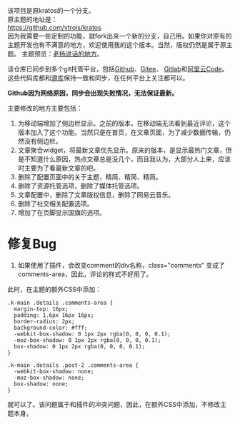 该项目是原kratos的一个分支。  
原主题的地址是：  
https://github.com/vtrois/kratos  
因为我需要一些定制的功能，就fork出来一个新的分支，自己用。如果你对原有的主题开发也有不满意的地方，欢迎使用我的这个版本。当然，版权仍然是属于原主题。
主题预览：<a href="https://yangyq.net" target="_blank">老杨说话的地方</a>。

该仓库已同步到多个git托管平台，包括<a href="https://github.com/dryangyq/wordpress-kratos-yang.git" target="_blank">Github</a>、<a href="https://gitee.com/dryangyq/wordpress-kratos-yang.git" target="_blank">Gitee</a>、
<a href="https://gitlab.com/dryangyq/wordpress-kratos-yang.git" target="_blank">Gitlab</a>和<a href="https://code.aliyun.com/dryangyq/wordpress-kratos-yang.git" target="_blank">阿里云Code</a>。这些代码库都和<a href="https://git.yangyq.net/laoyang/wordpress-kratos-yang.git" target="_blank">源库</a>保持一致和同步，在任何平台上关注都可以。

**Github因为网络原因，同步会出现失败情况，无法保证最新。**

主要修改的地方主要包括：
1. 为移动端增加了侧边栏显示。之前的版本，在移动端无法看到最近评论，这个版本加入了这个功能。当然只是在首页，在文章页面，为了减少数据传输，仍然没有侧边栏。
2. 文章聚合widget，将最新文章优先显示。原来的版本，是显示最热门文章，但是不知道什么原因，热点文章总是没几个，而且我认为，大部分人上来，应该时主要为了看最新文章的吧。
3. 删除了配置页面中的关于主题，精简、精简、精简。
4. 删除了资源托管选项，删除了媒体托管选项。
5. 文章配置中，删除了文章版权信息，删除了网易云音乐。
6. 删除了社交相关配置选项。
7. 增加了在页脚显示国旗的选项。

# 修复Bug
1. 如果使用了插件，会改变comment的div名称，class="comments" 变成了comments-area，因此，评论的样式不好用了。

此时，在主题的额外CSS中添加：

```
.k-main .details .comments-area {
  margin-top: 16px;
  padding: 1.6px 16px 16px;
  border-radius: 2px;
  background-color: #fff;
  -webkit-box-shadow: 0 1px 2px rgba(0, 0, 0, 0.1);
  -moz-box-shadow: 0 1px 2px rgba(0, 0, 0, 0.1);
  box-shadow: 0 1px 2px rgba(0, 0, 0, 0.1);
}

.k-main .details .post-2 .comments-area {
  -webkit-box-shadow: none;
  -moz-box-shadow: none;
  box-shadow: none;
}
```

就可以了。该问题属于和插件的冲突问题，因此，在额外CSS中添加，不修改主题本身。